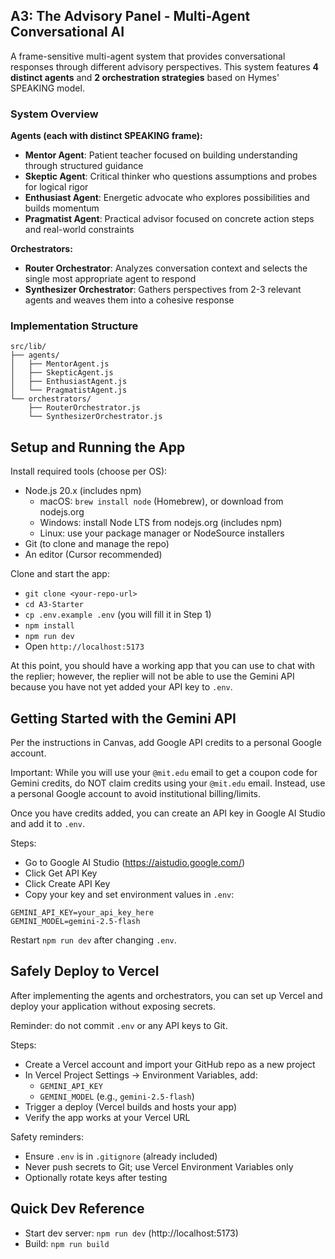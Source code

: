 ## A3: The Advisory Panel - Multi-Agent Conversational AI

A frame-sensitive multi-agent system that provides conversational responses through different advisory perspectives. This system features **4 distinct agents** and **2 orchestration strategies** based on Hymes' SPEAKING model.

### System Overview

**Agents (each with distinct SPEAKING frame):**
- **Mentor Agent**: Patient teacher focused on building understanding through structured guidance
- **Skeptic Agent**: Critical thinker who questions assumptions and probes for logical rigor
- **Enthusiast Agent**: Energetic advocate who explores possibilities and builds momentum
- **Pragmatist Agent**: Practical advisor focused on concrete action steps and real-world constraints

**Orchestrators:**
- **Router Orchestrator**: Analyzes conversation context and selects the single most appropriate agent to respond
- **Synthesizer Orchestrator**: Gathers perspectives from 2-3 relevant agents and weaves them into a cohesive response

### Implementation Structure

```
src/lib/
├── agents/
│   ├── MentorAgent.js
│   ├── SkepticAgent.js
│   ├── EnthusiastAgent.js
│   └── PragmatistAgent.js
└── orchestrators/
    ├── RouterOrchestrator.js
    └── SynthesizerOrchestrator.js
```

## Setup and Running the App

Install required tools (choose per OS):
- Node.js 20.x (includes npm)
  - macOS: `brew install node` (Homebrew), or download from nodejs.org
  - Windows: install Node LTS from nodejs.org (includes npm)
  - Linux: use your package manager or NodeSource installers
- Git (to clone and manage the repo)
- An editor (Cursor recommended)

Clone and start the app:
- `git clone <your-repo-url>`
- `cd A3-Starter`
- `cp .env.example .env` (you will fill it in Step 1)
- `npm install`
- `npm run dev`
- Open `http://localhost:5173`

At this point, you should have a working app that you can use to chat with the replier; however, the replier will not be able to use the Gemini API because you have not yet added your API key to `.env`.

## Getting Started with the Gemini API

Per the instructions in Canvas, add Google API credits to a personal Google account. 

Important: While you will use your `@mit.edu` email to get a coupon code for Gemini credits, do NOT claim credits using your `@mit.edu` email. Instead, use a personal Google account to avoid institutional billing/limits.

Once you have credits added, you can create an API key in Google AI Studio and add it to `.env`.

Steps:
- Go to Google AI Studio (https://aistudio.google.com/)
- Click Get API Key
- Click Create API Key
- Copy your key and set environment values in `.env`:

```
GEMINI_API_KEY=your_api_key_here
GEMINI_MODEL=gemini-2.5-flash
```

Restart `npm run dev` after changing `.env`.

## Safely Deploy to Vercel

After implementing the agents and orchestrators, you can set up Vercel and deploy your application without exposing secrets.

Reminder: do not commit `.env` or any API keys to Git.

Steps:
- Create a Vercel account and import your GitHub repo as a new project
- In Vercel Project Settings → Environment Variables, add:
  - `GEMINI_API_KEY` 
  - `GEMINI_MODEL` (e.g., `gemini-2.5-flash`)
- Trigger a deploy (Vercel builds and hosts your app)
- Verify the app works at your Vercel URL

Safety reminders:
- Ensure `.env` is in `.gitignore` (already included)
- Never push secrets to Git; use Vercel Environment Variables only
- Optionally rotate keys after testing

## Quick Dev Reference

- Start dev server: `npm run dev` (http://localhost:5173)
- Build: `npm run build`
